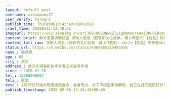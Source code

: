 ```yaml
---
layout: default_post
username: xibaomama37
user_verify: forward
publish_time: ThuFeb0613:43:43+08002020
crawl_time: 20200212-12:40:51
imageurl: https://wx2.sinaimg.cn/orj360/0083NwRZly1gbmmoors4zj30u01hcmzq.jpg,https://wx4.sinaimg.cn/orj360/0083NwRZly1gbmmoq2rcmj30u01hcq6d.jpg,https://wx2.sinaimg.cn/orj360/0083NwRZly1gbmmoqnc3cj30u01hcjvb.jpg,https://wx4.sinaimg.cn/orj360/0083NwRZly1gbmmor8pe7j30u01hc43a.jpg,https://wx4.sinaimg.cn/orj360/0083NwRZly1gbmmoruvd6j30u01hcdlr.jpg,https://wx2.sinaimg.cn/orj360/0083NwRZly1gbmmosdxi6j30u01hctbk.jpg
content_brief: 肺炎患者求助超话 求助人信息（若有相关化验单，请上传图片）【姓名】陈燕堯【年龄】68【所在城市】武汉【所在小区、社区】武汉东湖高新技术开发区光谷青年城【患病时间】2020.01.26【联系方式】13986098607【其他紧急联系人】陈浩【病情描述】1 月26日开始出现低烧 无食欲，全身无力，为 ...全文
content_full_raw: 求助人信息（若有相关化验单，请上传图片）<br/>【姓名】陈燕堯<br/>【年龄】68<br/>【所在城市】武汉<br/>【所在小区、社区】武汉东湖高新技术开发区光谷青年城<br/>【患病时间】2020.01.26<br/>【联系方式】13986098607<br/>【其他紧急联系人】陈浩<br/>【病情描述】1月26日开始出现低烧无食欲，全身无力，为了不给国家添麻烦，自己在社区医院打针五天，不见好转，还出现呼吸困难！1月30日早上八点我带着他在光谷片区找医院检查，社区医院看过肺部CT说显示感染，高度疑似冠状肺炎，要马上住院，但是医院没有床位，先后找了五家医院都没有床位，到1月31日凌晨五点才回来，经过一天一夜才打了一针！！老人68岁，还得自行隔离，全身无力，吃喝无法解决，我家里还有其他老人，两个小孩，自己还得隔离，但是我只能自己冒着风险，医院都缺物资，我自己也没有n95口罩，这样非常容易交叉感染！2月2日晚父亲再次呼吸困难，我又带去光谷七医院打针到凌晨，2月3日，与我同住的丈母娘和她姐姐也出现症状，去医院拍了ct做了试剂盒，2月4日我本人拍ct也显示感染，同时父亲还是没有好转，又打针！大的小孩也发烧，老婆也高烧！！<br/>2月4日晚父亲严重呼吸困难，依然没有床位，多次联系社区，被送去隔离间，但隔离间没有医护人员，依然得不到救治，社区也无能为力！！！<br/>2月5日已经拿到核酸检测结果，父亲，岳母已确诊，此刻求床位救治，隔离，家里还有个4岁的小儿子目前没有症状，求有人照顾隔离！！求助无门！！全家感染！实在没办法了！！！<adata-url="http://t.cn/R2WxQOQ"href="http://weibo.com/p/1001018008642010000000000"data-hide=""><spanclass='url-icon'><imgstyle='width:1rem;height:1rem'src='https://h5.sinaimg.cn/upload/2015/09/25/3/timeline_card_small_location_default.png'></span><spanclass="surl-text">武汉</span></a>
status_url: https://m.weibo.cn/status/4468965315485658
name_: 陈燕堯
age_: 68
city_: 武汉
address_: 武汉东湖高新技术开发区光谷青年城
since_: 2020.01.26
tel_: 13986098607
tel2_: 陈浩
desc_: 1月26日开始出现低烧无食欲，全身无力，为了不给国家添麻烦，自己在社区医院打针五天，不见好转，还出现呼吸困难！1月30日早上八点我带着他在光谷片区找医院检查，社区医院看过肺部CT说显示感染，高度疑似冠状肺炎，要马上住院，但是医院没有床位，先后找了五家医院都没有床位，到1月31日凌晨五点才回来，经过一天一夜才打了一针！！老人68岁，还得自行隔离，全身无力，吃喝无法解决，我家里还有其他老人，两个小孩，自己还得隔离，但是我只能自己冒着风险，医院都缺物资，我自己也没有n95口罩，这样非常容易交叉感染！2月2日晚父亲再次呼吸困难，我又带去光谷七医院打针到凌晨，2月3日，与我同住的丈母娘和她姐姐也出现症状，去医院拍了ct做了试剂盒，2月4日我本人拍ct也显示感染，同时父亲还是没有好转，又打针！大的小孩也发烧，老婆也高烧！！2月4日晚父亲严重呼吸困难，依然没有床位，多次联系社区，被送去隔离间，但隔离间没有医护人员，依然得不到救治，社区也无能为力！！！2月5日已经拿到核酸检测结果，父亲，岳母已确诊，此刻求床位救治，隔离，家里还有个4岁的小儿子目前没有症状，求有人照顾隔离！！求助无门！！全家感染！实在没办法了！！！<adata-url="http//t.cn/R2WxQOQ"href="http//weibo.com/p/1001018008642010000000000"data-hide=""><spanclass='url-icon'><imgstyle='width1rem;height1rem'src='https//h5.sinaimg.cn/upload/2015/09/25/3/timeline_card_small_location_default.png'></span><spanclass="surl-text">武汉</span></a>
publish_timestamp: 2020-02-06 13:43:43+08:00
---
```

